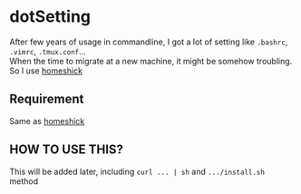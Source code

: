 dotSetting
==========

After few years of usage in commandline, I got a lot of setting like `.bashrc`, `.vimrc`, `.tmux.conf`...  
When the time to migrate at a new machine, it might be somehow troubling. So I use [homeshick](https://github.com/andsens/homeshick)

## Requirement

Same as [homeshick](https://github.com/andsens/homeshick)

## HOW TO USE THIS?

This will be added later, including `curl ... | sh` and `.../install.sh` method

